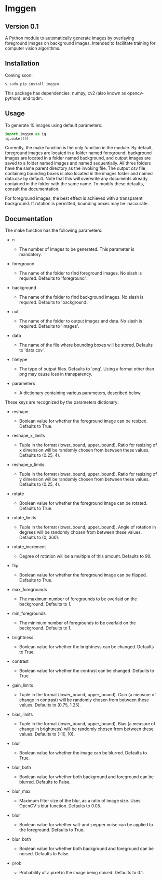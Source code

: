 # Imggen #

## Version 0.1 ##

A Python module to automatically generate images by overlaying foreground images on background images. Intended to facilitate training for computer vision algorithms. 

## Installation ##

Coming soon: 

    $ sudo pip install imggen

This package has dependencies: numpy, cv2 (also known as opencv-python), and tqdm. 

## Usage ##

To generate 10 images using default parameters: 

```python
import imggen as ig
ig.make(10)
```

Currently, the make function is the only function in the module. By default, foreground images are located in a folder named foreground, background images are located in a folder named background, and output images are saved to a folder named images and named sequentially. All three folders have the same parent directory as the invoking file. The output csv file containing bounding boxes is also located in the images folder and named data.csv by default. Note that this will overwrite any documents already contained in the folder with the same name. To modify these defaults, consult the documentation.

For foreground images, the best effect is achieved with a transparent background. If rotation is permitted, bounding boxes may be inaccurate. 

## Documentation ##

The make function has the following parameters:

* n
  * The number of images to be generated. This parameter is mandatory.

* foreground
  * The name of the folder to find foreground images. No slash is required. Defaults to 'foreground'.

* background
  * The name of the folder to find background images. No slash is required. Defaults to 'background'.

* out
  * The name of the folder to output images and data. No slash is required. Defaults to 'images'.

* data
  * The name of the file where bounding boxes will be stored. Defaults to 'data.csv'.

* filetype
  * The type of output files. Defaults to 'png'. Using a format other than png may cause loss in transparency.

* parameters
  * A dictionary containing various parameters, described below.

These keys are recognized by the parameters dictionary: 

* reshape
  * Boolean value for whether the foreground image can be resized. Defaults to True.

* reshape\_x\_limits
  * Tuple in the format (lower\_bound, upper\_bound). Ratio for resizing of x dimension will be randomly chosen from between these values. Defaults to (0.25, 4).

* reshape\_y\_limits
  * Tuple in the format (lower\_bound, upper\_bound). Ratio for resizing of y dimension will be randomly chosen from between these values. Defaults to (0.25, 4).

* rotate
  * Boolean value for whether the foreground image can be rotated. Defaults to True.

* rotate\_limits
  * Tuple in the format (lower\_bound, upper\_bound). Angle of rotation in degrees will be randomly chosen from between these values. Defaults to (0, 360).

* rotate\_increment
  * Degree of rotation will be a multiple of this amount. Defaults to 90.

* flip
  * Boolean value for whether the foreground image can be flipped. Defaults to True.

* max\_foregrounds
  * The maximum number of foregrounds to be overlaid on the background. Defaults to 1.

* min\_foregrounds
  * The minimum number of foregrounds to be overlaid on the background. Defaults to 1.

* brightness
  * Boolean value for whether the brightness can be changed. Defaults to True.

* contrast
  * Boolean value for whether the contrast can be changed. Defaults to True.

* gain\_limits
  * Tuple in the format (lower\_bound, upper\_bound). Gain (a measure of change in contrast) will be randomly chosen from between these values. Defaults to (0.75, 1.25). 

* bias\_limits
  * Tuple in the format (lower\_bound, upper\_bound). Bias (a measure of change in brightness) will be randomly chosen from between these values. Defaults to (-10, 10).

* blur
  * Boolean value for whether the image can be blurred. Defaults to True.

* blur\_both
  * Boolean value for whether both background and foreground can be blurred. Defaults to False.

* blur_max
  * Maximum filter size of the blur, as a ratio of image size. Uses OpenCV's blur function. Defaults to 0.05.

* blur
  * Boolean value for whether salt-and-pepper noise can be applied to the foreground. Defaults to True.

* blur\_both
  * Boolean value for whether both background and foreground can be noised. Defaults to False.

* prob
  * Probability of a pixel in the image being noised. Defaults to 0.1.
